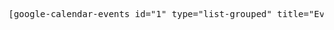 <pre>[google-calendar-events id="1" type="list-grouped" title="Events on" max="5" order="asc"]</pre>
